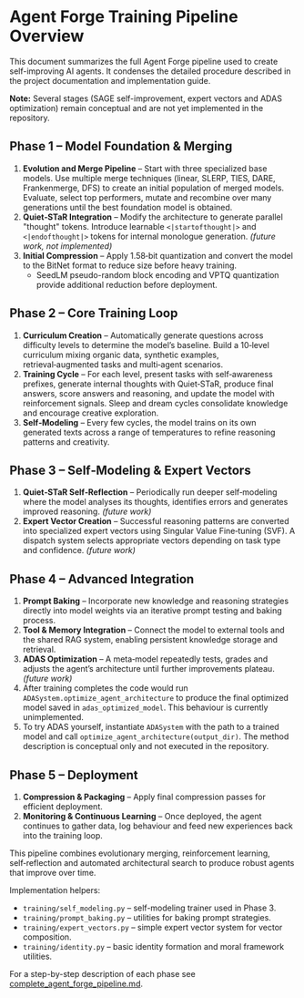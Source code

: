 # Agent Forge Training Pipeline Overview

This document summarizes the full Agent Forge pipeline used to create self-improving AI agents. It condenses the detailed procedure described in the project documentation and implementation guide.

**Note:** Several stages (SAGE self-improvement, expert vectors and ADAS optimization) remain conceptual and are not yet implemented in the repository.

## Phase 1 – Model Foundation & Merging
1. **Evolution and Merge Pipeline** – Start with three specialized base models. Use multiple merge techniques (linear, SLERP, TIES, DARE, Frankenmerge, DFS) to create an initial population of merged models. Evaluate, select top performers, mutate and recombine over many generations until the best foundation model is obtained.
2. **Quiet‑STaR Integration** – Modify the architecture to generate parallel "thought" tokens. Introduce learnable `<|startofthought|>` and `<|endofthought|>` tokens for internal monologue generation. *(future work, not implemented)*
3. **Initial Compression** – Apply 1.58‑bit quantization and convert the model to the BitNet format to reduce size before heavy training.
    - SeedLM pseudo-random block encoding and VPTQ quantization provide additional reduction before deployment.

## Phase 2 – Core Training Loop
1. **Curriculum Creation** – Automatically generate questions across difficulty levels to determine the model’s baseline. Build a 10‑level curriculum mixing organic data, synthetic examples, retrieval‑augmented tasks and multi‑agent scenarios.
2. **Training Cycle** – For each level, present tasks with self‑awareness prefixes, generate internal thoughts with Quiet‑STaR, produce final answers, score answers and reasoning, and update the model with reinforcement signals. Sleep and dream cycles consolidate knowledge and encourage creative exploration.
3. **Self‑Modeling** – Every few cycles, the model trains on its own generated texts across a range of temperatures to refine reasoning patterns and creativity.

## Phase 3 – Self‑Modeling & Expert Vectors
1. **Quiet‑STaR Self‑Reflection** – Periodically run deeper self‑modeling where the model analyses its thoughts, identifies errors and generates improved reasoning. *(future work)*
2. **Expert Vector Creation** – Successful reasoning patterns are converted into specialized expert vectors using Singular Value Fine‑tuning (SVF). A dispatch system selects appropriate vectors depending on task type and confidence. *(future work)*

## Phase 4 – Advanced Integration
1. **Prompt Baking** – Incorporate new knowledge and reasoning strategies directly into model weights via an iterative prompt testing and baking process.
2. **Tool & Memory Integration** – Connect the model to external tools and the shared RAG system, enabling persistent knowledge storage and retrieval.
3. **ADAS Optimization** – A meta‑model repeatedly tests, grades and adjusts the agent’s architecture until further improvements plateau. *(future work)*
4. After training completes the code would run `ADASystem.optimize_agent_architecture` to produce the final optimized model saved in `adas_optimized_model`. This behaviour is currently unimplemented.
5. To try ADAS yourself, instantiate `ADASystem` with the path to a trained model and call `optimize_agent_architecture(output_dir)`. The method description is conceptual only and not executed in the repository.

## Phase 5 – Deployment
1. **Compression & Packaging** – Apply final compression passes for efficient deployment.
2. **Monitoring & Continuous Learning** – Once deployed, the agent continues to gather data, log behaviour and feed new experiences back into the training loop.

This pipeline combines evolutionary merging, reinforcement learning, self‑reflection and automated architectural search to produce robust agents that improve over time.

Implementation helpers:
- `training/self_modeling.py` – self-modeling trainer used in Phase 3.
- `training/prompt_baking.py` – utilities for baking prompt strategies.
- `training/expert_vectors.py` – simple expert vector system for vector composition.
- `training/identity.py` – basic identity formation and moral framework utilities.

For a step-by-step description of each phase see [complete_agent_forge_pipeline.md](complete_agent_forge_pipeline.md).
